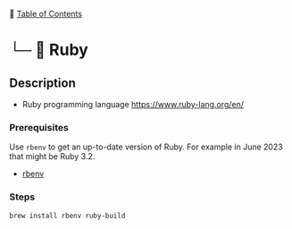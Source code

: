 📁 [Table of Contents](README.md#toc)
# └─ 📄 Ruby

## Description

- Ruby programming language <https://www.ruby-lang.org/en/>

### Prerequisites

Use `rbenv` to get an up-to-date version of Ruby. For example in June 2023 that might be Ruby 3.2.

- [rbenv](rbenv.md)

### Steps

```sh
brew install rbenv ruby-build
```

